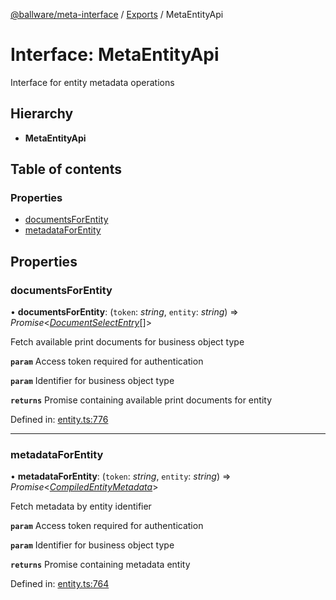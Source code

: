 [@ballware/meta-interface](../README.md) / [Exports](../modules.md) / MetaEntityApi

# Interface: MetaEntityApi

Interface for entity metadata operations

## Hierarchy

* **MetaEntityApi**

## Table of contents

### Properties

- [documentsForEntity](metaentityapi.md#documentsforentity)
- [metadataForEntity](metaentityapi.md#metadataforentity)

## Properties

### documentsForEntity

• **documentsForEntity**: (`token`: *string*, `entity`: *string*) => *Promise*<[*DocumentSelectEntry*](documentselectentry.md)[]\>

Fetch available print documents for business object type

**`param`** Access token required for authentication

**`param`** Identifier for business object type

**`returns`** Promise containing available print documents for entity

Defined in: [entity.ts:776](https://github.com/frankball/ballware-meta-interface/blob/08dd5e4/src/entity.ts#L776)

___

### metadataForEntity

• **metadataForEntity**: (`token`: *string*, `entity`: *string*) => *Promise*<[*CompiledEntityMetadata*](compiledentitymetadata.md)\>

Fetch metadata by entity identifier

**`param`** Access token required for authentication

**`param`** Identifier for business object type

**`returns`** Promise containing metadata entity

Defined in: [entity.ts:764](https://github.com/frankball/ballware-meta-interface/blob/08dd5e4/src/entity.ts#L764)
